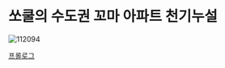 # 쏘쿨의 수도권 꼬마 아파트 천기누설

![112094](https://user-images.githubusercontent.com/38601441/39092314-3599b5be-4646-11e8-84de-4de991c51f93.jpg)

[프롤로그](https://github.com/DongyeobBook/socoolMetropolitanLittleApartment/blob/master/summary/prologue.md)
